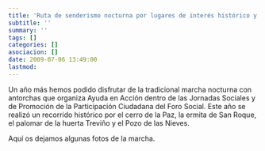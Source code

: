 ```yaml
---
title: 'Ruta de senderismo nocturna por lugares de interés histórico y ecológico.'
subtitle: ''
summary: ''
tags: []
categories: []
asociacion: []
date: 2009-07-06 13:49:00
lastmod:
---
```


Un año más hemos podido disfrutar de la tradicional marcha nocturna con antorchas que organiza Ayuda en Acción dentro de las Jornadas Sociales y de Promoción de la Participación Ciudadana del Foro Social. Este año se realizó un recorrido histórico por el cerro de la Paz, la ermita de San Roque, el palomar de la huerta Treviño y el Pozo de las Nieves. 

Aquí os dejamos algunas fotos de la marcha. 